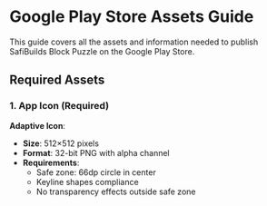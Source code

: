 # Google Play Store Assets Guide

This guide covers all the assets and information needed to publish SafiBuilds Block Puzzle on the Google Play Store.

## Required Assets

### 1. App Icon (Required)

**Adaptive Icon**:
- **Size**: 512×512 pixels
- **Format**: 32-bit PNG with alpha channel
- **Requirements**: 
  - Safe zone: 66dp circle in center
  - Keyline shapes compliance
  - No transparency effects outside safe zone

